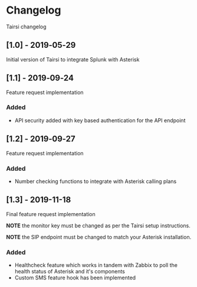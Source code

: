 # Changelog

Tairsi changelog

## [1.0] - 2019‑05‑29

Initial version of Tairsi to integrate Splunk with Asterisk 

## [1.1] - 2019‑09‑24

Feature request implementation

### Added

  * API security added with key based authentication for the API endpoint

## [1.2] - 2019‑09‑27

Feature request implementation

### Added
 
  * Number checking functions to integrate with Asterisk calling plans

## [1.3] - 2019-11-18

Final feature request implementation

**NOTE** the monitor key must be changed as per the Tairsi setup instructions. 

**NOTE** the SIP endpoint must be changed to match your Asterisk installation.

### Added

  * Healthcheck feature which works in tandem with Zabbix to poll the health status of Asterisk and it's components
  * Custom SMS feature hook has been implemented
